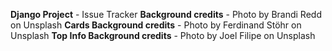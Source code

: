 **Django Project** - Issue Tracker 
**Background credits** - Photo by Brandi Redd on Unsplash
**Cards Background credits** - Photo by Ferdinand Stöhr on Unsplash
**Top Info Background credits** - Photo by Joel Filipe on Unsplash